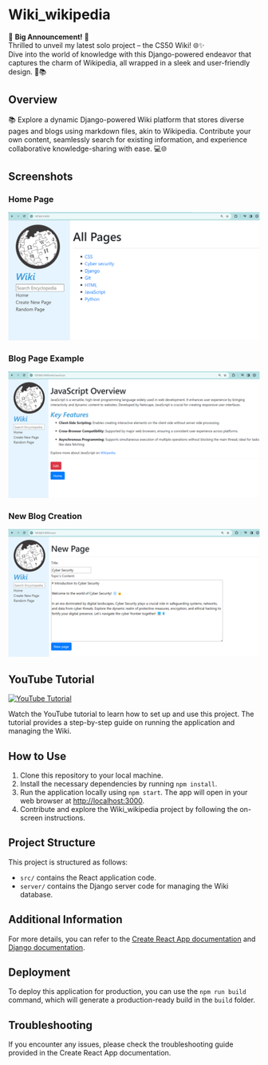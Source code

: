 # Wiki_wikipedia

🚀 **Big Announcement!** 🚀  
Thrilled to unveil my latest solo project – the CS50 Wiki! 🌐✨  
Dive into the world of knowledge with this Django-powered endeavor that captures the charm of Wikipedia, all wrapped in a sleek and user-friendly design. 🚀📚

## Overview

📚 Explore a dynamic Django-powered Wiki platform that stores diverse pages and blogs using markdown files, akin to Wikipedia. Contribute your own content, seamlessly search for existing information, and experience collaborative knowledge-sharing with ease. 💻🌐

## Screenshots

### Home Page
[![Home Page](wiki/CS50W_P1_home.png)](https://www.youtube.com/watch?v=b-4kOQwNfUM&t=7s)

### Blog Page Example
![Blog Page Example](wiki/CS50W_P1_blog.png)

### New Blog Creation
![New Blog Creation](wiki/CS50W_P1_blog_create.png)

## YouTube Tutorial

[![YouTube Tutorial](https://upload.wikimedia.org/wikipedia/commons/thumb/0/09/YouTube_full-color_icon_%282017%29.svg/239px-YouTube_full-color_icon_%282017%29.svg.png)](https://www.youtube.com/watch?v=b-4kOQwNfUM&t=7s)

Watch the YouTube tutorial to learn how to set up and use this project. The tutorial provides a step-by-step guide on running the application and managing the Wiki.

## How to Use

1. Clone this repository to your local machine.
2. Install the necessary dependencies by running `npm install`.
3. Run the application locally using `npm start`. The app will open in your web browser at [http://localhost:3000](http://localhost:3000).
4. Contribute and explore the Wiki_wikipedia project by following the on-screen instructions.

## Project Structure

This project is structured as follows:

- `src/` contains the React application code.
- `server/` contains the Django server code for managing the Wiki database.

## Additional Information

For more details, you can refer to the [Create React App documentation](https://facebook.github.io/create-react-app/docs/getting-started) and [Django documentation](https://docs.djangoproject.com/).

## Deployment

To deploy this application for production, you can use the `npm run build` command, which will generate a production-ready build in the `build` folder.

## Troubleshooting

If you encounter any issues, please check the troubleshooting guide provided in the Create React App documentation.

